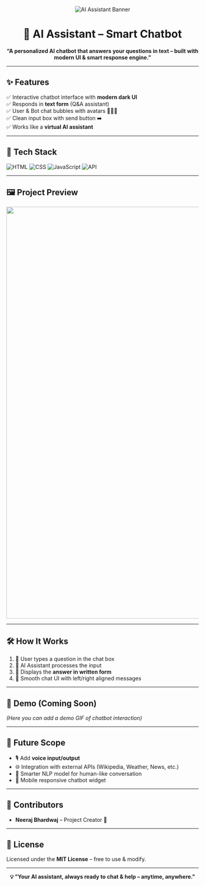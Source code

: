 <!-- Banner -->
<p align="center">
  <img src="https://img.shields.io/badge/🤖-AI%20Assistant%20Chatbot-blue?style=for-the-badge" alt="AI Assistant Banner" />
</p>

<h1 align="center">🤖 AI Assistant – Smart Chatbot</h1>

<p align="center">
   <b>“A personalized AI chatbot that answers your questions in text – built with modern UI & smart response engine.”</b>
</p>

---

## ✨ Features
✅ Interactive chatbot interface with **modern dark UI**  
✅ Responds in **text form** (Q&A assistant)  
✅ User & Bot chat bubbles with avatars 🧑‍💻🤖  
✅ Clean input box with send button ➡️  
✅ Works like a **virtual AI assistant**  

---

## 🚀 Tech Stack
![HTML](https://img.shields.io/badge/Frontend-HTML-orange?style=for-the-badge&logo=html5)
![CSS](https://img.shields.io/badge/Style-CSS-blue?style=for-the-badge&logo=css3)
![JavaScript](https://img.shields.io/badge/Logic-JavaScript-yellow?style=for-the-badge&logo=javascript)
![API](https://img.shields.io/badge/AI-API-green?style=for-the-badge)

---

## 🖼️ Project Preview
<p align="center">
 <img width="1920" height="1080" alt="Screenshot (165)" src="https://github.com/user-attachments/assets/4e3c57b4-451c-4b7c-ab22-0f15a2393dc0" />

</p>

---

## 🛠 How It Works
1. 👤 User types a question in the chat box  
2. 🤖 AI Assistant processes the input  
3. 📩 Displays the **answer in written form**  
4. 💬 Smooth chat UI with left/right aligned messages  

---

## 📸 Demo (Coming Soon)
*(Here you can add a demo GIF of chatbot interaction)*  

---

## 🌟 Future Scope
- 🎙️ Add **voice input/output**  
- 🌐 Integration with external APIs (Wikipedia, Weather, News, etc.)  
- 🧠 Smarter NLP model for human-like conversation  
- 📱 Mobile responsive chatbot widget  

---

## 🤝 Contributors
- **Neeraj Bhardwaj** – Project Creator 🚀  

---

## 📜 License
Licensed under the **MIT License** – free to use & modify.  

---

<p align="center">
  <b>💡 "Your AI assistant, always ready to chat & help – anytime, anywhere."</b>
</p>
